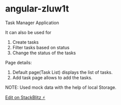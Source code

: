 # angular-zluw1t

Task Manager Application

It can also be used for

1. Create tasks
2. Filter tasks based on status
3. Change the status of the tasks

Page details:

1. Default page(Task List) displays the list of tasks.
2. Add task page allows to add the tasks.

NOTE: Used mock data with the help of local Storage.

[Edit on StackBlitz ⚡️](https://stackblitz.com/edit/angular-zluw1t)
